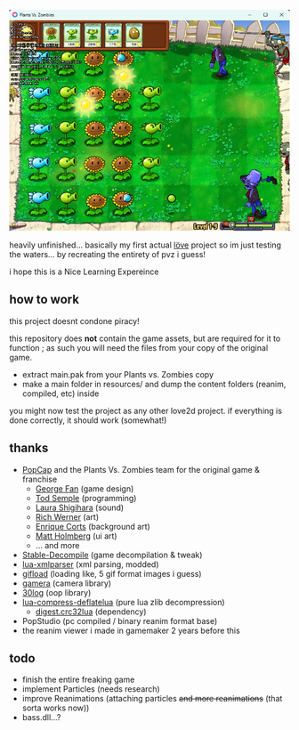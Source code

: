 ![preview](/preview.png)

heavily unfinished... basically my first actual [löve](http://love2d.org) project so im just testing the waters... by recreating the entirety of pvz i guess!

i hope this is a Nice Learning Expereince


## how to work

this project doesnt condone piracy!

this repository does **not** contain the game assets, but are required for it to function ; as such you will need the files from your copy of the original game.

- extract main.pak from your Plants vs. Zombies copy
- make a main folder in resources/ and dump the content folders (reanim, compiled, etc) inside

you might now test the project as any other love2d project. if everything is done correctly, it should work (somewhat!)


## thanks

- [PopCap](https://www.ea.com/es-mx/ea-studios/popcap) and the Plants Vs. Zombies team for the original game & franchise
	- [George Fan](https://twitter.com/thegeorgefan) (game design)
	- [Tod Semple](https://twitter.com/Todnut) (programming)
	- [Laura Shigihara](https://twitter.com/supershigi) (sound)
	- [Rich Werner](https://twitter.com/rich_werner) (art)
	- [Enrique Corts](https://twitter.com/kikekun) (background art)
	- [Matt Holmberg](https://www.ghostcircles.com/matt/) (ui art)
	- ... and more
- [Stable-Decompile](https://github.com/InLiothixi/Stable-Decompile) (game decompilation & tweak)
- [lua-xmlparser](https://github.com/jonathanpoelen/lua-xmlparser) (xml parsing, modded)
- [gifload](https://love2d.org/forums/viewtopic.php?t=82642) (loading like, 5 gif format images i guess)
- [gamera](https://github.com/kikito/gamera) (camera library)
- [30log](https://github.com/Yonaba/30log) (oop library)
- [lua-compress-deflatelua](https://github.com/davidm/lua-compress-deflatelua) (pure lua zlib decompression)
	- [digest.crc32lua](https://github.com/davidm/lua-digest-crc32lua) (dependency)
- PopStudio (pc compiled / binary reanim format base)
- the reanim viewer i made in gamemaker 2 years before this


## todo

- finish the entire freaking game
- implement Particles (needs research)
- improve Reanimations (attaching particles ~~and more reanimations~~ (that sorta works now))
- bass.dll...?
